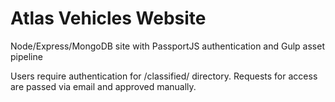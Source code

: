 # Atlas Vehicles Website
Node/Express/MongoDB site with PassportJS authentication and Gulp asset pipeline

Users require authentication for /classified/ directory. Requests for access are passed via email and approved manually.